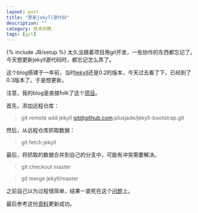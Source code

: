 ```yaml
---
layout: post
title: "更新jekyll源代码"
description: ""
category: 技术折腾 
tags: [git]
---
```

{% include JB/setup %}
太久没跟着项目用git开发，一些协作的东西都忘记了。今天想更新jekyll源代码时，都忘记怎么弄了。

这个blog搭建于一年前，当时[jekyll](https://github.com/mojombo/jekyll)还是0.2的版本，今天过去看了下，已经到了0.3版本了。于是想更新。

注意，我的blog是直接folk了这个[项目](https://github.com/plusjade/jekyll-bootstrap)。


首先，添加远程仓库：


>git remote add jekyll git@github.com:plusjade/jekyll-bootstrap.git

然后，从远程仓库抓取数据：


>git fetch jekyll

最后，将抓取的数据合并到自己的分支中，可能有冲突需要解决。

>git checkout master

>git merge jekyll/master


之前自己以为过程很简单，结果一直死在这个[问题](http://stackoverflow.com/questions/3965676/why-did-git-detach-my-head)上。

最后参考这份[资料](http://blog.jobbole.com/25808/)更新成功。

